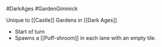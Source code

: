 #DarkAges #GardenGimmick

Unique to [[Castle]] Gardens in [[Dark Ages]]
- Start of turn
- Spawns a [[Puff-shroom]] in each lane with an empty tile.